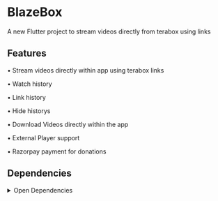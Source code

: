 # BlazeBox

A new Flutter project to stream videos directly from terabox using links

## Features

• Stream videos directly within app using terabox links

• Watch history

• Link history 

• Hide historys

• Download Videos directly within the app

• External Player support

• Razorpay payment for donations 

## Dependencies 

<details>
  <summary>Open Dependencies</summary>
  <kbd>video_player : ^2.8.3</kbd>
  <kbd>flick_video_player : ^0.7.0</kbd>
  <kbd>get : ^4.6.6</kbd>
  <kbd>url_launcher : ^6.2.5</kbd>
  <kbd>dio: ^5.4.2+1</kbd>
  <kbd>flutter_downloader: ^1.11.6</kbd>
  <kbd>path_provider : ^2.1.2</kbd>
  <kbd>loading_animation_widget: ^1.2.1</kbd>
  <kbd>quickalert : ^1.1.0</kbd>
  <kbd>hive : ^2.2.3</kbd>
  <kbd>hive_flutter : ^1.1.0</kbd>
  <kbd>permission_handler: ^11.3.1</kbd>
  <kbd>fast_cached_network_image: ^1.2.9</kbd>
  <kbd>share_plus : ^6.3.4</kbd>
  <kbd>receive_sharing_intent_plus : ^1.0.1</kbd>
</details>

  
